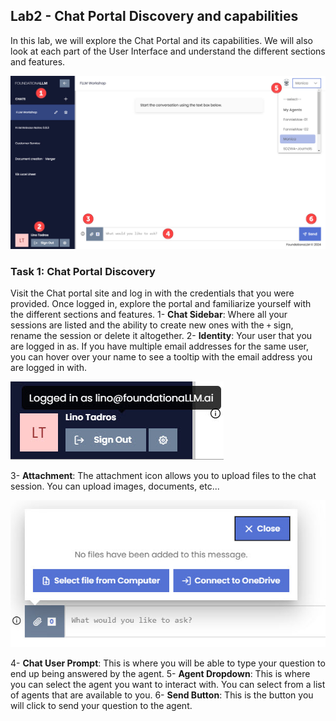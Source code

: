 ## Lab2 - Chat Portal Discovery and capabilities
In this lab, we will explore the Chat Portal and its capabilities. We will also look at each part of the User Interface and understand the different sections and features.

![Chat Portal](/media/Lab2-1.jpg)

### Task 1: Chat Portal Discovery
Visit the Chat portal site and log in with the credentials that you were provided. Once logged in, explore the portal and familiarize yourself with the different sections and features.
1- **Chat Sidebar**: Where all your sessions are listed and the ability to create new ones with the `+` sign, rename the session or delete it altogether.
2- **Identity**: Your user that you are logged in as.  If you have multiple email addresses for the same user, you can hover over your name to see a tooltip with the email address you are logged in with.

![Identity](/media/Lab2-2.jpg)

3- **Attachment**: The attachment icon allows you to upload files to the chat session.  You can upload images, documents, etc...

![Attachments](/media/Lab2-3.jpg)

4- **Chat User Prompt**: This is where you will be able to type your question to end up being answered by the agent.
5- **Agent Dropdown**: This is where you can select the agent you want to interact with.  You can select from a list of agents that are available to you.
6- **Send Button**: This is the button you will click to send your question to the agent.
